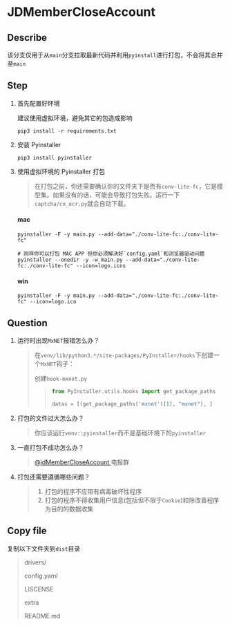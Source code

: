 # JDMemberCloseAccount

## Describe

该分支仅用于从`main`分支拉取最新代码并利用`pyinstall`进行打包，不会将其合并至`main`

## Step

1.  首先配置好环境

    建议使用虚拟环境，避免其它的包造成影响

    ```shell
    pip3 install -r requirements.txt
    ```

2.  安装 Pyinstaller

    ```shell
    pip3 install pyinstaller
    ```

3.  使用虚拟环境的 Pyinstaller 打包

    >   在打包之前，你还需要确认你的文件夹下是否有`conv-lite-fc`，它是模型集。如果没有的话，可能会导致打包失败。运行一下`captcha/cn_ocr.py`就会自动下载。

    #### mac

    ```shell
    pyinstaller -F -y main.py --add-data="./conv-lite-fc:./conv-lite-fc"
    ```

    ```shell
    # 同样你可以打包 MAC APP 但你必须解决好`config.yaml`和浏览器驱动问题
    pyinstaller --onedir -y -w main.py --add-data="./conv-lite-fc:./conv-lite-fc" --icon=logo.icns
    ```

    #### win

    ```shell
    pyinstaller -F -y main.py --add-data="./conv-lite-fc:./conv-lite-fc" --icon=logo.ico
    ```

## Question

1.  运行时出现`MxNET`报错怎么办？

    >   在`venv/lib/python3.*/site-packages/PyInstaller/hooks`下创建一个`MxNET`钩子：
    >
    >   创建`hook-mxnet.py`
    >
    >   >   ```python
    >   >   from PyInstaller.utils.hooks import get_package_paths
    >   >   
    >   >   datas = [(get_package_paths('mxnet')[1], "mxnet"), ]
    >   >   ```

2.  打包的文件过大怎么办？

    >   你应该运行`venv::pyinstaller`而不是基础环境下的`pyinstaller`
    
3.  一直打包不成功怎么办？

    >   [@jdMemberCloseAccount ](https://t.me/jdMemberCloseAccount)电报群

4.  打包还需要遵循哪些问题？

    >   1.  打包的程序不应带有病毒破坏性程序
    >   2.  打包的程序不得收集用户信息(包括但不限于`Cookie`)和除改善程序为目的的数据收集

## Copy file

复制以下文件夹到`dist`目录

>   drivers/
>
>   config.yaml
>
>   LISCENSE
>
>   extra  
> 
>   README.md

